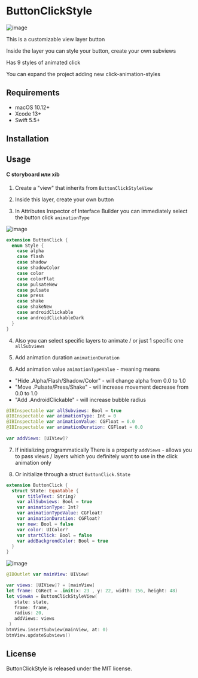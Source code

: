 # ButtonClickStyle

![image](https://github.com/mrustaa/GifPresentations/blob/master/ButtonClickStyle/preview_10sec33fps.gif)

This is a customizable view layer button

Inside the layer you can style your button, create your own subviews

Has 9 styles of animated click

You can expand the project adding new click-animation-styles

## Requirements

- macOS 10.12+
- Xcode 13+
- Swift 5.5+

## Installation

## Usage

#### С storyboard или xib

1) Create a "view" that inherits from `ButtonClickStyleView`

2) Inside this layer, create your own button

3) In Attributes Inspector of Interface Builder
   you can immediately select the button click `animationType`


![image](https://github.com/mrustaa/GifPresentations/blob/master/ButtonClickStyle/click_styles_example_2x_10sec33fps.gif)

```swift
extension ButtonClick {
  enum Style {
    case alpha
    case flash
    case shadow
    case shadowColor
    case color
    case colorFlat
    case pulsateNew
    case pulsate
    case press
    case shake
    case shakeNew
    case androidClickable
    case androidClickableDark
  }
}  
```

4) Also you can select specific layers to animate / or just 1 specific one `allSubviews`


5) Add animation duration `animationDuration`

6) Add animation value `animationTypeValue` - meaning means
- "Hide .Alpha/Flash/Shadow/Color"  - will change alpha from 0.0 to 1.0
- "Move .Pulsate/Press/Shake"       - will increase movement decrease from 0.0 to 1.0
- "Add  .AndroidClickable"          - will increase bubble radius


```swift
@IBInspectable var allSubviews: Bool = true
@IBInspectable var animationType: Int = 0
@IBInspectable var animationValue: CGFloat = 0.0
@IBInspectable var animationDuration: CGFloat = 0.0
  
var addViews: [UIView]?
```

<!-- ![image](https://github.com/mrustaa/GifPresentations/blob/master/ButtonClickStyle/ui3.gif) -->

7) If initializing programmatically
There is a property `addViews` - allows you to pass views / layers
which you definitely want to use in the click animation only

8) Or initialize through a struct `ButtonClick.State`

```swift
extension ButtonClick {
  struct State: Equatable {
    var titleText: String?
    var allSubviews: Bool = true
    var animationType: Int?
    var animationTypeValue: CGFloat?
    var animationDuration: CGFloat?
    var new: Bool = false
    var color: UIColor?
    var startClick: Bool = false 
    var addBackgrondColor: Bool = true
  }
}
```

![image](https://github.com/mrustaa/GifPresentations/blob/master/ButtonClickStyle/ui3.gif)

```swift
@IBOutlet var mainView: UIView!

var views: [UIView]? = [mainView]
let frame: CGRect = .init(x: 23 , y: 22, width: 156, height: 48)
let viewAn = ButtonClickStyleView(
   state: state,
   frame: frame,
   radius: 20,
   addViews: views
 )
btnView.insertSubview(mainView, at: 0)
btnView.updateSubviews()

```

## License

ButtonClickStyle is released under the MIT license.

